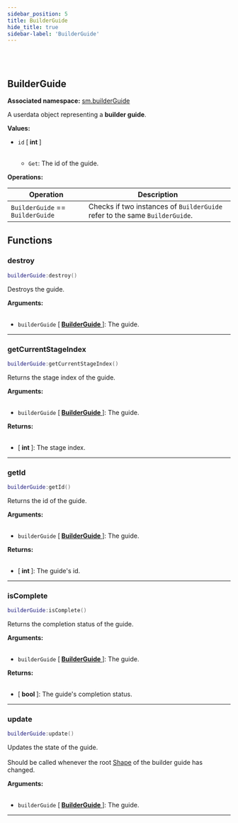 ```yaml
---
sidebar_position: 5
title: BuilderGuide
hide_title: true
sidebar-label: 'BuilderGuide'
---
```


<br></br>

## BuilderGuide

**Associated namespace:** [sm.builderGuide](/docs/Game-Script-Environment/Static-Functions/sm.builderGuide)

A userdata object representing a <strong>builder guide</strong>.

<strong>Values:</strong>

- <code>id</code> [<strong> int </strong>] <br></br>

	- <code>Get</code>: The id of the guide.


<strong>Operations:</strong>

| Operation   | Description |
| ----------- | ----------- |
| <code>BuilderGuide</code> == <code>BuilderGuide</code> | Checks if two instances of <code>BuilderGuide</code> refer to the same <code>BuilderGuide</code>. |

## Functions

### destroy

```lua
builderGuide:destroy()
```

Destroys the guide.

<strong>Arguments:</strong> <br></br>

- <code>builderGuide</code> [<strong> <a href="/docs/Game-Script-Environment/Userdata/BuilderGuide"> BuilderGuide </a> </strong>]: The guide.

---

### getCurrentStageIndex

```lua
builderGuide:getCurrentStageIndex()
```

Returns the stage index of the guide.

<strong>Arguments:</strong> <br></br>

- <code>builderGuide</code> [<strong> <a href="/docs/Game-Script-Environment/Userdata/BuilderGuide"> BuilderGuide </a> </strong>]: The guide.

<strong>Returns:</strong> <br></br>

- [<strong> int </strong>]: The stage index.

---

### getId

```lua
builderGuide:getId()
```

Returns the id of the guide.

<strong>Arguments:</strong> <br></br>

- <code>builderGuide</code> [<strong> <a href="/docs/Game-Script-Environment/Userdata/BuilderGuide"> BuilderGuide </a> </strong>]: The guide.

<strong>Returns:</strong> <br></br>

- [<strong> int </strong>]: The guide's id.

---

### isComplete

```lua
builderGuide:isComplete()
```

Returns the completion status of the guide.

<strong>Arguments:</strong> <br></br>

- <code>builderGuide</code> [<strong> <a href="/docs/Game-Script-Environment/Userdata/BuilderGuide"> BuilderGuide </a> </strong>]: The guide.

<strong>Returns:</strong> <br></br>

- [<strong> bool </strong>]: The guide's completion status.

---

### update

```lua
builderGuide:update()
```

Updates the state of the guide. <br></br>
Should be called whenever the root [Shape](/docs/Game-Script-Environment/Userdata/Shape) of the builder guide has changed.

<strong>Arguments:</strong> <br></br>

- <code>builderGuide</code> [<strong> <a href="/docs/Game-Script-Environment/Userdata/BuilderGuide"> BuilderGuide </a> </strong>]: The guide.

---



